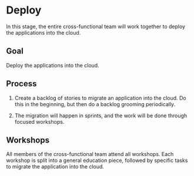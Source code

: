 # Deploy

In this stage, the entire cross-functional team will work together to deploy the applications into the cloud.

## Goal

Deploy the applications into the cloud.

## Process

1. Create a backlog of stories to migrate an application into the cloud. Do this in the beginning, but then do a backlog grooming periodically.

2. The migration will happen in sprints, and the work will be done through focused workshops.

## Workshops

All members of the cross-functional team attend all workshops. Each workshop is split into a general education piece, followed by specific tasks to migrate the application into the cloud.
